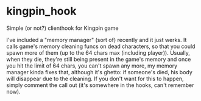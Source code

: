 # kingpin_hook
Simple (or not?) clienthook for Kingpin game

I've included a "memory manager" (sort of) recently and it just werks.
It calls game's memory cleaning funcs on dead characters, so that you could spawn more of them (up to the 64 chars max (including player)).
Usually, when they die, they're still being present in the game's memory and once you hit the limit of 64 chars, you can't spawn any more, my memory manager kinda fixes that, although it's ghetto: if someone's died, his body will disappear due to the cleaning. If you don't want for this to happen, simply comment the call out (it's somewhere in the hooks, can't remember now).
